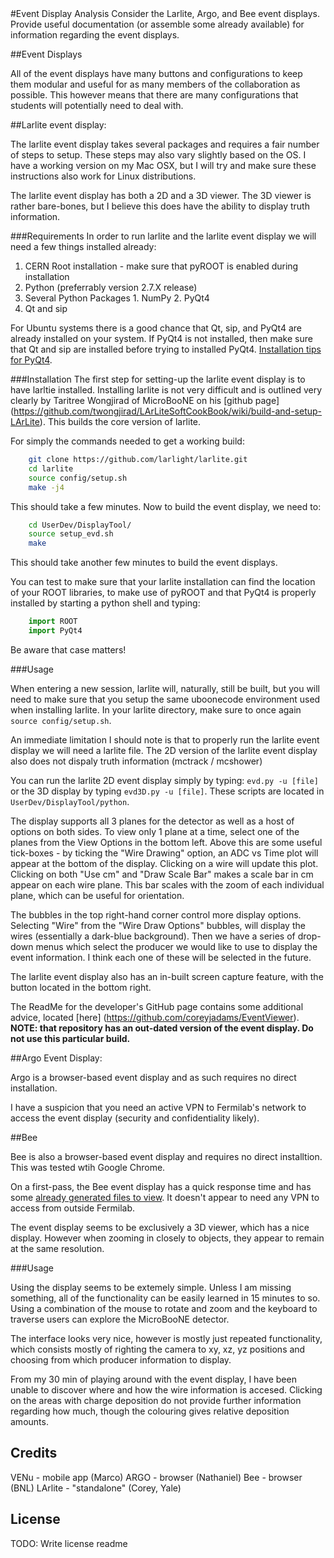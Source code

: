 <snippet>
  <content>
#Event Display Analysis
Consider the Larlite, Argo, and Bee event displays.
Provide useful documentation (or assemble some already available) for information regarding the event displays.

##Event Displays

  All of the event displays have many buttons and configurations to keep them modular and useful for as many members of the collaboration as possible. This however means that there are many configurations that students will potentially need to deal with.

##Larlite event display:

  The larlite event display takes several packages and requires a fair number of steps to setup. These steps may also vary slightly based on the OS. I have a working version on my Mac OSX, but I will try and make sure these instructions also work for Linux distributions.
  
  The larlite event display has both a 2D and a 3D viewer. The 3D viewer is rather bare-bones, but I believe this does have the ability to display truth information.
  
###Requirements
  In order to run larlite and the larlite event display we will need a few things installed already:
  1. CERN Root installation - make sure that pyROOT is enabled during installation
  2. Python (preferrably version 2.7.X release)
  3. Several Python Packages
    1. NumPy
    2. PyQt4
  4. Qt and sip
  
  For Ubuntu systems there is a good chance that Qt, sip, and PyQt4 are already installed on your system. If PyQt4 is not installed, then make sure that Qt and sip are installed before trying to installed PyQt4. [Installation tips for PyQt4](https://cdcvs.fnal.gov/redmine/projects/ubooneoffline/wiki/Larlite_Evd).
  
###Installation
  The first step for setting-up the larlite event display is to have larltie installed. Installing larlite is not very difficult and is outlined very clearly by Taritree Wongjirad of MicroBooNE on his [github page] (https://github.com/twongjirad/LArLiteSoftCookBook/wiki/build-and-setup-LArLite). This builds the core version of larlite.
  
  For simply the commands needed to get a working build:
  
  ```bash
      git clone https://github.com/larlight/larlite.git
      cd larlite
      source config/setup.sh
      make -j4
  ```
  
  This should take a few minutes. Now to build the event display, we need to:
  
  
  ```bash
      cd UserDev/DisplayTool/
      source setup_evd.sh
      make
  ```
  This should take another few minutes to build the event displays.

  You can test to make sure that your larlite installation can find the location of your ROOT libraries, to make use of pyROOT and that PyQt4 is properly installed by starting a python shell and typing:
  
  ```python
      import ROOT
      import PyQt4
  ```
  Be aware that case matters!

###Usage

  When entering a new session, larlite will, naturally, still be built, but you will need to make sure that you setup the same uboonecode environment used when installing larlite. In your larlite directory, make sure to once again `source config/setup.sh`.

  An immediate limitation I should note is that to properly run the larlite event display we will need a larlite file. The 2D version of the larlite event display also does not dispaly truth information (mctrack / mcshower)

  You can run the larlite 2D event display simply by typing: `evd.py -u [file]` or the 3D display by typing `evd3D.py -u [file]`. These scripts are located in `UserDev/DisplayTool/python`.
  
  The display supports all 3 planes for the detector as well as a host of options on both sides. To view only 1 plane at a time, select one of the planes from the View Options in the bottom left. Above this are some useful tick-boxes - by ticking the "Wire Drawing" option, an ADC vs Time plot will appear at the bottom of the display. Clicking on a wire will update this plot. Clicking on both "Use cm" and "Draw Scale Bar" makes a scale bar in cm appear on each wire plane. This bar scales with the zoom of each individual plane, which can be useful for orientation.
  
  The bubbles in the top right-hand corner control more display options. Selecting "Wire" from the "Wire Draw Options" bubbles, will display the wires (essentially a dark-blue background). Then we have a series of drop-down menus which select the producer we would like to use to display the event information. I think each one of these will be selected in the future.
  
  The larlite event display also has an in-built screen capture feature, with the button located in the bottom right.
  
  The ReadMe for the developer's GitHub page contains some additional advice, located [here] (https://github.com/coreyjadams/EventViewer). **NOTE: that repository has an out-dated version of the event display. Do not use this particular build.**

##Argo Event Display:

  Argo is a browser-based event display and as such requires no direct installation.
  
  I have a suspicion that you need an active VPN to Fermilab's network to access the event display (security and confidentiality likely).
  
##Bee

  Bee is also a browser-based event display and requires no direct installtion. This was tested wtih Google Chrome.
  
  On a first-pass, the Bee event display has a quick response time and has some [already generated files to view](http://www.phy.bnl.gov/wire-cell/bee). It doesn't appear to need any VPN to access from outside Fermilab.
  
  The event display seems to be exclusively a 3D viewer, which has a nice display. However when zooming in closely to objects, they appear to remain at the same resolution.
  
###Usage

  Using the display seems to be extemely simple. Unless I am missing something, all of the functionality can be easily learned in 15 minutes to so. Using a combination of the mouse to rotate and zoom and the keyboard to traverse users can explore the MicroBooNE detector.
  
  The interface looks very nice, however is mostly just repeated functionality, which consists mostly of righting the camera to xy, xz, yz positions and choosing from which producer information to display.
  
  From my 30 min of playing around with the event display, I have been unable to discover where and how the wire information is accesed. Clicking on the areas with charge deposition do not provide further information regarding how much, though the colouring gives relative deposition amounts.


## Credits
VENu - mobile app (Marco)
ARGO - browser (Nathaniel)
Bee - browser (BNL)
LArlite - "standalone" (Corey, Yale)
## License
TODO: Write license
</content>
  <tabTrigger>readme</tabTrigger>
</snippet>
